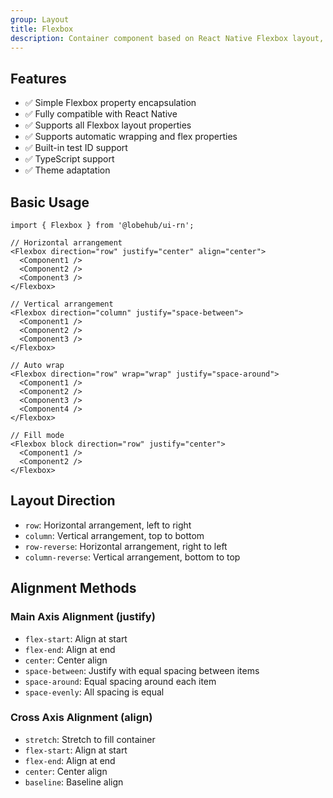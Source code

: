 ```yaml
---
group: Layout
title: Flexbox
description: Container component based on React Native Flexbox layout, providing a simple API to control the arrangement and alignment of child elements.
---
```


## Features

- ✅ Simple Flexbox property encapsulation
- ✅ Fully compatible with React Native
- ✅ Supports all Flexbox layout properties
- ✅ Supports automatic wrapping and flex properties
- ✅ Built-in test ID support
- ✅ TypeScript support
- ✅ Theme adaptation

## Basic Usage

```tsx
import { Flexbox } from '@lobehub/ui-rn';

// Horizontal arrangement
<Flexbox direction="row" justify="center" align="center">
  <Component1 />
  <Component2 />
  <Component3 />
</Flexbox>

// Vertical arrangement
<Flexbox direction="column" justify="space-between">
  <Component1 />
  <Component2 />
  <Component3 />
</Flexbox>

// Auto wrap
<Flexbox direction="row" wrap="wrap" justify="space-around">
  <Component1 />
  <Component2 />
  <Component3 />
  <Component4 />
</Flexbox>

// Fill mode
<Flexbox block direction="row" justify="center">
  <Component1 />
  <Component2 />
</Flexbox>
```

## Layout Direction

- `row`: Horizontal arrangement, left to right
- `column`: Vertical arrangement, top to bottom
- `row-reverse`: Horizontal arrangement, right to left
- `column-reverse`: Vertical arrangement, bottom to top

## Alignment Methods

### Main Axis Alignment (justify)

- `flex-start`: Align at start
- `flex-end`: Align at end
- `center`: Center align
- `space-between`: Justify with equal spacing between items
- `space-around`: Equal spacing around each item
- `space-evenly`: All spacing is equal

### Cross Axis Alignment (align)

- `stretch`: Stretch to fill container
- `flex-start`: Align at start
- `flex-end`: Align at end
- `center`: Center align
- `baseline`: Baseline align
